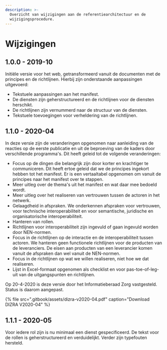 ```yaml
---
description: >-
  Overzicht van wijzigingen aan de referentiearchitectuur en de
  wijzigingsprocedure.
---
```


# Wijzigingen

## 1.0.0 - 2019-10

Initiële versie voor het web, getransformeerd vanuit de documenten met de principes en de richtlijnen. Hierbij zijn onderstaande aanpassingen uitgevoerd:

* Tekstuele aanpassingen aan het manifest.
* De diensten zijn geherstructureerd en de richtlijnen voor de diensten herschikt.
* De richtlijnen zijn vernummerd naar de structuur van de diensten.
* Tekstuele toevoegingen voor verheldering van de richtlijnen.

## 1.1.0 - 2020-04

In deze versie zijn de veranderingen opgenomen naar aanleiding van de reacties op de eerste publicatie en uit de beproeving van de kaders door verschillende programma's. Dit heeft geleid tot de volgende veranderingen:

* Focus op de dingen die belangrijk zijn door korter en krachtiger te communiceren. Dit heeft ertoe geleid dat we de principes ingekort hebben tot het manifest. Er is een vertaaltabel opgenomen om vanuit de principes naar het manifest over te stappen.
* Meer uitleg over de thema's uit het manifest en wat daar mee bedoeld wordt.
* Meer uitleg over het realiseren van vertrouwen tussen de actoren in het netwerk.
* Gelaagdheid in afspraken. We onderkennen afspraken voor vertrouwen, voor technische interoperabiliteit en voor semantische, juridische en organisatorische interoperabiliteit.
* Hanteren van rollen.
* Richtlijnen voor interoperabiliteit zijn ingevuld of gaan ingevuld worden door NEN-normen.
* Focus in de richtlijnen op de interactie en de interoperabiliteit tussen actoren. We hanteren geen functionele richtlijnen voor de producten van de leveranciers. De eisen aan producten van een leverancier komen vanuit de afspraken dan wel vanuit de NEN-normen.
* Focus in de richtlijnen op wat we willen realiseren, niet hoe we dat realiseren.
* Lijst in Excel-formaat opgenomen als checklist en voor pas-toe-of-leg-uit van de uitgangspunten en richtlijnen. 

Op 20-4-2020 is deze versie door het Informatieberaad Zorg vastgesteld. Status is daarom aangepast.

{% file src=".gitbook/assets/dizra-v2020-04.pdf" caption="Download DIZRA V2020-04" %}

## 1.1.1 - 2020-05

Voor iedere rol zijn is nu minimaal een dienst gespecificeerd. De tekst voor de rollen is geherstructureerd en verduidelijkt. Verder zijn typefouten hersteld.

